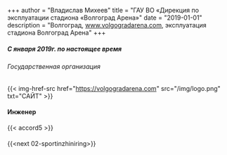 +++
author = "Владислав Михеев"
title = "ГАУ ВО «Дирекция по эксплуатации стадиона «Волгоград Арена»"
date = "2019-01-01"
description = "Волгоград, www.volgogradarena.com, эксплуатация стадиона Волгоград Арена"
+++

##### С января 2019г. по настоящее время

###### Государственная организация

{{< img-href-src href="https://volgogradarena.com" src="/img/logo.png" txt="САЙТ" >}}


#### Инженер

{{< accord5 >}}

####

{{<next 02-sportinzhiniring>}}
